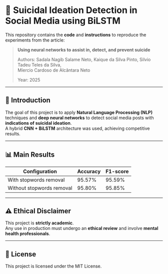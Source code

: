# 🧠 Suicidal Ideation Detection in Social Media using BiLSTM

This repository contains the **code** and **instructions** to reproduce the experiments from the article:

> **Using neural networks to assist in, detect, and prevent suicide**
>
> Authors: Sadala Nagib Salame Neto, Kaique da Silva Pinto, Silvio Tadeu Teles da Silva,  
> Míercio Cardoso de Alcântara Neto
>
> Year: 2025

---

## 🚀 Introduction

The goal of this project is to apply **Natural Language Processing (NLP)** techniques and **deep neural networks** to detect social media posts with **indications of suicidal ideation**.  
A hybrid **CNN + BiLSTM** architecture was used, achieving competitive results.

---

## 📊 Main Results

| Configuration             | Accuracy | F1-score |
|---------------------------|----------|----------|
| With stopwords removal    | 95.57%   | 95.59%   |
| Without stopwords removal | 95.80%   | 95.85%   |

---

## ⚠️ Ethical Disclaimer

This project is **strictly academic**.  
Any use in production must undergo an **ethical review** and involve **mental health professionals**.

---

## 📄 License

This project is licensed under the MIT License.  



